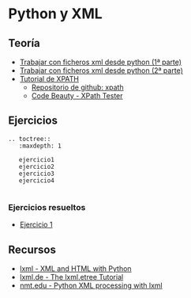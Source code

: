 # Python y XML

## Teoría

* [Trabajar con ficheros xml desde python (1ª parte)](http://www.josedomingo.org/pledin/2015/01/trabajar-con-ficheros-xml-desde-python_1/)
* [Trabajar con ficheros xml desde python (2ª parte)](http://www.josedomingo.org/pledin/2015/01/trabajar-con-ficheros-xml-desde-python_2/)
* [Tutorial de XPATH](http://bibing.us.es/proyectos/abreproy/11774/fichero/2.4.-+XPath.pdf)
	* [Repositorio de github: xpath](https://github.com/josedom24/xpath)
	* [Code Beauty - XPath Tester](https://codebeautify.org/Xpath-Tester)

## Ejercicios

```eval_rst
.. toctree::
   :maxdepth: 1
   
   ejercicio1
   ejercicio2
   ejercicio3
   ejercicio4
   
```

### Ejercicios resueltos

* [Ejercicio 1](https://raw.githubusercontent.com/josedom24/lmgs_doc/master/unidades/u6/ejercicio1.py)


## Recursos

* [lxml - XML and HTML with Python](http://lxml.de/)
* [lxml.de - The lxml.etree Tutorial](http://lxml.de/tutorial.html)
* [nmt.edu - Python XML processing with lxml](http://infohost.nmt.edu/tcc/help/pubs/pylxml/web/index.html)
